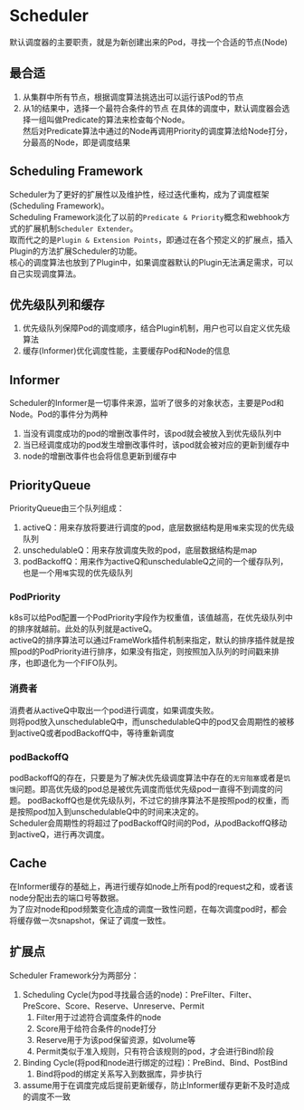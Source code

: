 # Scheduler
默认调度器的主要职责，就是为新创建出来的Pod，寻找一个合适的节点(Node)  

## 最合适
1. 从集群中所有节点，根据调度算法挑选出可以运行该Pod的节点
2. 从1的结果中，选择一个最符合条件的节点
在具体的调度中，默认调度器会选择一组叫做Predicate的算法来检查每个Node。  
然后对Predicate算法中通过的Node再调用Priority的调度算法给Node打分，分最高的Node，即是调度结果

## Scheduling Framework
Scheduler为了更好的扩展性以及维护性，经过迭代重构，成为了调度框架(Scheduling Framework)。  
Scheduling Framework淡化了以前的`Predicate & Priority`概念和webhook方式的扩展机制`Scheduler Extender`。  
取而代之的是`Plugin & Extension Points`，即通过在各个预定义的扩展点，插入Plugin的方法扩展Scheduler的功能。  
核心的调度算法也放到了Plugin中，如果调度器默认的Plugin无法满足需求，可以自己实现调度算法。

## 优先级队列和缓存
1. 优先级队列保障Pod的调度顺序，结合Plugin机制，用户也可以自定义优先级算法
2. 缓存(Informer)优化调度性能，主要缓存Pod和Node的信息

## Informer
Scheduler的Informer是一切事件来源，监听了很多的对象状态，主要是Pod和Node。Pod的事件分为两种
1. 当没有调度成功的pod的增删改事件时，该pod就会被放入到优先级队列中
2. 当已经调度成功的pod发生增删改事件时，该pod就会被对应的更新到缓存中
3. node的增删改事件也会将信息更新到缓存中

## PriorityQueue
PriorityQueue由三个队列组成：
1. activeQ：用来存放将要进行调度的pod，底层数据结构是用`堆`来实现的优先级队列
2. unschedulableQ：用来存放调度失败的pod，底层数据结构是map
3. podBackoffQ：用来作为activeQ和unschedulableQ之间的一个缓存队列，也是一个用`堆`实现的优先级队列

### PodPriority
k8s可以给Pod配置一个PodPriority字段作为权重值，该值越高，在优先级队列中的排序就越前。此处的队列就是activeQ。  
activeQ的排序算法可以通过FrameWork插件机制来指定，默认的排序插件就是按照pod的PodPriority进行排序，如果没有指定，则按照加入队列的时间戳来排序，也即退化为一个FIFO队列。

### 消费者
消费者从activeQ中取出一个pod进行调度，如果调度失败。  
则将pod放入unschedulableQ中，而unschedulableQ中的pod又会周期性的被移到activeQ或者podBackoffQ中，等待重新调度

### podBackoffQ
podBackoffQ的存在，只要是为了解决优先级调度算法中存在的`无穷阻塞`或者是`饥饿`问题。即高优先级的pod总是被优先调度而低优先级pod一直得不到调度的问题。
podBackoffQ也是优先级队列，不过它的排序算法不是按照pod的权重，而是按照pod加入到unschedulableQ中的时间来决定的。  
Scheduler会周期性的将超过了podBackoffQ时间的Pod，从podBackoffQ移动到activeQ，进行再次调度。

## Cache
在Informer缓存的基础上，再进行缓存如node上所有pod的request之和，或者该node分配出去的端口号等数据。  
为了应对node和pod频繁变化造成的调度一致性问题，在每次调度pod时，都会将缓存做一次snapshot，保证了调度一致性。

## 扩展点
Scheduler Framework分为两部分：
1. Scheduling Cycle(为pod寻找最合适的node)：PreFilter、Filter、PreScore、Score、Reserve、Unreserve、Permit
    1. Filter用于过滤符合调度条件的node
    2. Score用于给符合条件的node打分
    3. Reserve用于为该pod保留资源，如volume等
    4. Permit类似于准入规则，只有符合该规则的pod，才会进行Bind阶段
2. Binding Cycle(将pod和node进行绑定的过程)：PreBind、Bind、PostBind
   1. Bind将pod的绑定关系写入到数据库，异步执行
3. assume用于在调度完成后提前更新缓存，防止Informer缓存更新不及时造成的调度不一致